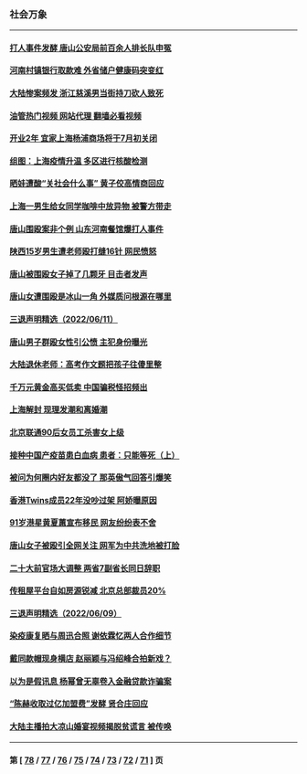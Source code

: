 ### 社会万象
---
#### [打人事件发酵 唐山公安局前百余人排长队申冤](../../pages/ncid282/n13759336.md?06150045) 
#### [河南村镇银行取款难 外省储户健康码突变红](../../pages/ncid282/n13759252.md?06150045) 
#### [大陆惨案频发 浙江慈溪男当街持刀砍人致死](../../pages/ncid282/n13759256.md?06150045) 
#### [油管热门视频 网站代理 翻墙必看视频](http://209.222.30.114:81/youtube.html?06150045)
#### [开业2年 宜家上海杨浦商场将于7月初关闭](../../pages/ncid282/n13759069.md?06150045) 
#### [组图：上海疫情升温 多区进行核酸检测](../../pages/ncid282/n13758594.md?06150045) 
#### [晒娃遭酸“关社会什么事” 黄子佼高情商回应](../../pages/ncid282/n13758950.md?06150045) 
#### [上海一男生给女同学咖啡中放异物 被警方带走](../../pages/ncid282/n13758438.md?06150045) 
#### [唐山围殴案非个例 山东河南餐馆爆打人事件](../../pages/ncid282/n13758535.md?06150045) 
#### [陕西15岁男生遭老师殴打缝16针 网民愤怒](../../pages/ncid282/n13758573.md?06150045) 
#### [唐山被围殴女子掉了几颗牙 目击者发声](../../pages/ncid282/n13757580.md?06150045) 
#### [唐山女遭围殴是冰山一角 外媒质问根源在哪里](../../pages/ncid282/n13757467.md?06150045) 
#### [三退声明精选（2022/06/11）](../../pages/ncid282/n13757523.md?06150045) 
#### [唐山男子群殴女性引公愤 主犯身份曝光](../../pages/ncid282/n13757180.md?06150045) 
#### [大陆退休老师：高考作文题把孩子往傻里整](../../pages/ncid282/n13757103.md?06150045) 
#### [千万元黄金高买低卖 中国骗税怪招频出](../../pages/ncid282/n13757073.md?06150045) 
#### [上海解封 现理发潮和离婚潮](../../pages/ncid282/n13757062.md?06150045) 
#### [北京联通90后女员工杀害女上级](../../pages/ncid282/n13756962.md?06150045) 
#### [接种中国产疫苗患白血病 患者：只能等死（上）](../../pages/ncid282/n13756744.md?06150045) 
#### [被问为何圈内好友都没了 那英傲气回答引爆笑](../../pages/ncid282/n13756813.md?06150045) 
#### [香港Twins成员22年没吵过架 阿娇曝原因](../../pages/ncid282/n13756846.md?06150045) 
#### [91岁港星黄夏蕙宣布移民 网友纷纷表不舍](../../pages/ncid282/n13756794.md?06150045) 
#### [唐山女子被殴引全网关注 网军为中共洗地被打脸](../../pages/ncid282/n13756814.md?06150045) 
#### [二十大前官场大调整 两省7副省长同日辞职](../../pages/ncid282/n13756604.md?06150045) 
#### [传租屋平台自如房源锐减  北京总部裁员20%](../../pages/ncid282/n13756514.md?06150045) 
#### [三退声明精选（2022/06/09）](../../pages/ncid282/n13756343.md?06150045) 
#### [染疫康复晒与周迅合照 谢依霖忆两人合作细节](../../pages/ncid282/n13756133.md?06150045) 
#### [戴同款帽现身横店 赵丽颖与冯绍峰合拍新戏？](../../pages/ncid282/n13756085.md?06150045) 
#### [以为是假讯息 杨幂曾无辜卷入金融贷款诈骗案](../../pages/ncid282/n13756038.md?06150045) 
#### [“陈赫收取过亿加盟费”发酵 贤合庄回应](../../pages/ncid282/n13755095.md?06150045) 
#### [大陆主播拍大凉山婚宴视频揭脱贫谎言 被传唤](../../pages/ncid282/n13755710.md?06150045) 

---
#### 第 [ [78](./78.md?06150045) / [77](./77.md?06150045) / [76](./76.md?06150045) / [75](./75.md?06150045) / [74](./74.md?06150045) / [73](./73.md?06150045) / [72](./72.md?06150045) / [71](./71.md?06150045) ] 页
